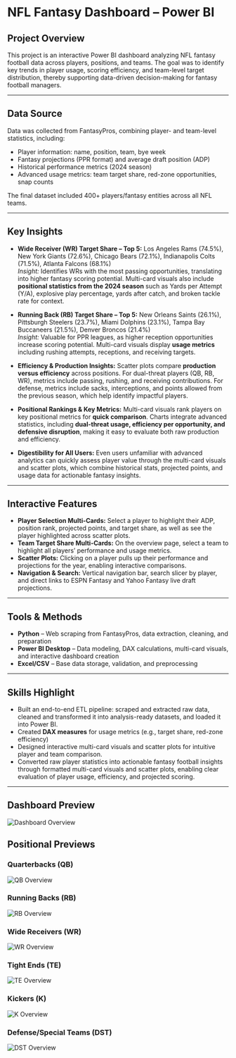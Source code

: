 # NFL Fantasy Dashboard – Power BI  

## Project Overview  
This project is an interactive Power BI dashboard analyzing NFL fantasy football data across players, positions, and teams. The goal was to identify key trends in player usage, scoring efficiency, and team-level target distribution, thereby supporting data-driven decision-making for fantasy football managers.  

---

## Data Source  
Data was collected from FantasyPros, combining player- and team-level statistics, including:  
- Player information: name, position, team, bye week  
- Fantasy projections (PPR format) and average draft position (ADP)  
- Historical performance metrics (2024 season)  
- Advanced usage metrics: team target share, red-zone opportunities, snap counts  

The final dataset included 400+ players/fantasy entities across all NFL teams.  

---

## Key Insights  

- **Wide Receiver (WR) Target Share – Top 5:** Los Angeles Rams (74.5%), New York Giants (72.6%), Chicago Bears (72.1%), Indianapolis Colts (71.5%), Atlanta Falcons (68.1%)  
  *Insight:* Identifies WRs with the most passing opportunities, translating into higher fantasy scoring potential. Multi-card visuals also include **positional statistics from the 2024 season** such as Yards per Attempt (Y/A), explosive play percentage, yards after catch, and broken tackle rate for context.  

- **Running Back (RB) Target Share – Top 5:** New Orleans Saints (26.1%), Pittsburgh Steelers (23.7%), Miami Dolphins (23.1%), Tampa Bay Buccaneers (21.5%), Denver Broncos (21.4%)  
  *Insight:* Valuable for PPR leagues, as higher reception opportunities increase scoring potential. Multi-card visuals display **usage metrics** including rushing attempts, receptions, and receiving targets.  

- **Efficiency & Production Insights:** Scatter plots compare **production versus efficiency** across positions. For dual-threat players (QB, RB, WR), metrics include passing, rushing, and receiving contributions. For defense, metrics include sacks, interceptions, and points allowed from the previous season, which help identify impactful players.  

- **Positional Rankings & Key Metrics:** Multi-card visuals rank players on key positional metrics for **quick comparison**. Charts integrate advanced statistics, including **dual-threat usage, efficiency per opportunity, and defensive disruption**, making it easy to evaluate both raw production and efficiency.  

- **Digestibility for All Users:** Even users unfamiliar with advanced analytics can quickly assess player value through the multi-card visuals and scatter plots, which combine historical stats, projected points, and usage data for actionable fantasy insights.  
 
---

## Interactive Features  

- **Player Selection Multi-Cards:** Select a player to highlight their ADP, position rank, projected points, and target share, as well as see the player highlighted across scatter plots.  
- **Team Target Share Multi-Cards:** On the overview page, select a team to highlight all players’ performance and usage metrics.  
- **Scatter Plots:** Clicking on a player pulls up their performance and projections for the year, enabling interactive comparisons.  
- **Navigation & Search:** Vertical navigation bar, search slicer by player, and direct links to ESPN Fantasy and Yahoo Fantasy live draft projections.  

---

## Tools & Methods  

- **Python** – Web scraping from FantasyPros, data extraction, cleaning, and preparation  
- **Power BI Desktop** – Data modeling, DAX calculations, multi-card visuals, and interactive dashboard creation  
- **Excel/CSV** – Base data storage, validation, and preprocessing  

---

## Skills Highlight  

- Built an end-to-end ETL pipeline: scraped and extracted raw data, cleaned and transformed it into analysis-ready datasets, and loaded it into Power BI.
- Created **DAX measures** for usage metrics (e.g., target share, red-zone efficiency)
- Designed interactive multi-card visuals and scatter plots for intuitive player and team comparison.  
- Converted raw player statistics into actionable fantasy football insights through formatted multi-card visuals and scatter plots, enabling clear evaluation of player usage, efficiency, and projected scoring.  

---

## Dashboard Preview
![Dashboard Overview](images/dashboard_overview_page.PNG)

## Positional Previews
### Quarterbacks (QB)
![QB Overview](images/qb_overview_page.PNG)

### Running Backs (RB)
![RB Overview](images/rb_overview_page.PNG)

### Wide Receivers (WR)
![WR Overview](images/wr_overview_page.PNG)

### Tight Ends (TE)
![TE Overview](images/te_overview_page.PNG)

### Kickers (K)
![K Overview](images/k_overview_page.PNG)

### Defense/Special Teams (DST)
![DST Overview](images/dst_overview_page.PNG)
